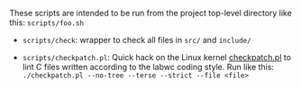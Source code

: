 These scripts are intended to be run from the project top-level directory
like this: `scripts/foo.sh`

- `scripts/check`: wrapper to check all files in `src/` and `include/`

- `scripts/checkpatch.pl`: Quick hack on the Linux kernel [checkpatch.pl]
  to lint C files written according to the labwc coding style. Run like
  this: `./checkpatch.pl --no-tree --terse --strict --file <file>`

[checkpatch.pl]: https://raw.githubusercontent.com/torvalds/linux/4ce9f970457899defdf68e26e0502c7245002eb3/scripts/checkpatch.pl
